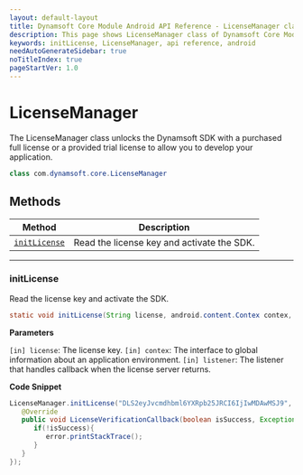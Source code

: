 ```yaml
---
layout: default-layout
title: Dynamsoft Core Module Android API Reference - LicenseManager class
description: This page shows LicenseManager class of Dynamsoft Core Module for Android SDK.
keywords: initLicense, LicenseManager, api reference, android
needAutoGenerateSidebar: true
noTitleIndex: true
pageStartVer: 1.0
---
```


# LicenseManager

The LicenseManager class unlocks the Dynamsoft SDK with a purchased full license or a provided trial license to allow you to develop your application.

```java
class com.dynamsoft.core.LicenseManager
```

## Methods

  | Method               | Description |
  |----------------------|-------------|
  | [`initLicense`](#initlicense) | Read the license key and activate the SDK. |

  ---

### initLicense

Read the license key and activate the SDK.

```java
static void initLicense(String license, android.content.Contex contex, LicenseVerificationListener listener)
```

**Parameters**

`[in] license`: The license key.
`[in] contex`: The interface to global information about an application environment.
`[in] listener`: The listener that handles callback when the license server returns.

**Code Snippet**

```java
LicenseManager.initLicense("DLS2eyJvcmdhbml6YXRpb25JRCI6IjIwMDAwMSJ9", MainActivity.this, new LicenseVerificationListener() {
   @Override
   public void LicenseVerificationCallback(boolean isSuccess, Exception error) {
      if(!isSuccess){
         error.printStackTrace();
      }
   }
});
```
